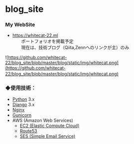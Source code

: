 # blog_site

### My WebSite

- https://whitecat-22.ml  
　　ポートフォリオを掲載予定  
　　現在は、技術ブログ（Qiita,Zennへのリンクが主）のみ

![https://github.com/whitecat-22/blog_site/blob/master/blog/static/img/whitecat.png](https://github.com/whitecat-22/blog_site/blob/master/blog/static/img/whitecat.png)
　

### ◆使用技術：

- [Python](https://www.python.org/) 3.x
- [Django](https://www.djangoproject.com/) 3.x
- [Nginx](https://www.nginx.co.jp/)
- [Gunicorn](https://gunicorn.org/)
- AWS (Amazon Web Services)
  - [EC2 (Elastic Compute Cloud)](https://aws.amazon.com/jp/ec2/?nc2=h_ql_prod_cp_ec2&ec2-whats-new.sort-by=item.additionalFields.postDateTime&ec2-whats-new.sort-order=desc)
  - [Route53](https://aws.amazon.com/jp/route53/?nc2=h_ql_prod_nt_r53)
  - [SES (Simple Email Service)](https://aws.amazon.com/jp/ses/?nc2=h_ql_prod_ba_ses)
